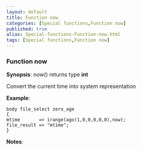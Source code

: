 ```yaml
---
layout: default
title: Function now
categories: [Special functions,Function now]
published: true
alias: Special-functions-Function-now.html
tags: [Special functions,Function now]
---
```


### Function now

**Synopsis**: now() returns type **int**

  

Convert the current time into system representation

**Example**:  
   

```cf3
body file_select zero_age
{
mtime       => irange(ago(1,0,0,0,0,0),now);
file_result => "mtime";
}
```

**Notes**:  
   
